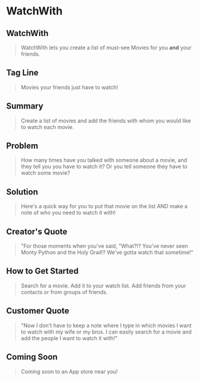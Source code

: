 # WatchWith #
 
## WatchWith ##
  > WatchWith lets you create a list of must-see Movies for you **and** your friends.

## Tag Line ##
  > Movies your friends just have to watch!

## Summary ##
  > Create a list of movies and add the friends with whom you would like to watch each movie.

## Problem ##
  > How many times have you talked with someone about a movie, and they tell you you have to watch it? Or you tell someone they have to watch some movie?

## Solution ##
  > Here's a quick way for you to put that movie on the list AND make a note of who you need to watch it with!

## Creator's Quote ##
  > "For those moments when you've said, "What?!? You've never seen Monty Python and the Holy Grail!? We've gotta watch that sometime!"

## How to Get Started ##
  > Search for a movie. Add it to your watch list. Add friends from your contacts or from groups of friends.

## Customer Quote ##
  > "Now I don't have to keep a note where I type in which movies I want to watch with my wife or my bros.  I can easily search for a movie and add the people I want to watch it with!" 

## Coming Soon ##
  > Coming soon to an App store near you!